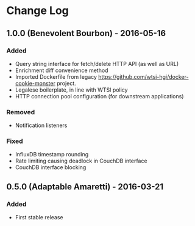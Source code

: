 # Change Log
## 1.0.0 (Benevolent Bourbon) - 2016-05-16
### Added
- Query string interface for fetch/delete HTTP API (as well as URL)
- Enrichment diff convenience method
- Imported Dockerfile from legacy https://github.com/wtsi-hgi/docker-cookie-monster project.
- Legalese boilerplate, in line with WTSI policy
- HTTP connection pool configuration (for downstream applications)

### Removed
- Notification listeners

### Fixed
- InfluxDB timestamp rounding
- Rate limiting causing deadlock in CouchDB interface
- CouchDB interface blocking

## 0.5.0 (Adaptable Amaretti) - 2016-03-21
### Added
- First stable release
